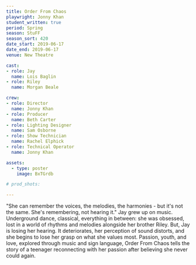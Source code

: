 ```yaml
---
title: Order From Chaos
playwright: Jonny Khan
student_written: true
period: Spring
season: StuFF
season_sort: 420
date_start: 2019-06-17
date_end: 2019-06-17
venue: New Theatre

cast:
- role: Jay
  name: Lois Baglin
- role: Riley
  name: Morgan Beale

crew:
- role: Director
  name: Jonny Khan
- role: Producer
  name: Beth Carter
- role: Lighting Designer
  name: Sam Osborne
- role: Show Technician
  name: Rachel Elphick
- role: Technical Operator
  name: Jonny Khan

assets:
  - type: poster
    image: BxTGrdb

# prod_shots:

---
```


"She can remember the voices, the melodies, the harmonies - but it's not the same. She's remembering, not hearing it." Jay grew up on music. Underground dance, classical, everything in between: she was obsessed, lost in a world of rhythms and melodies alongside her brother Riley. But, Jay is losing her hearing. It deteriorates, her perception of sound distorts, and she begins to lose her grasp on what she values most. Passion, youth, and love, explored through music and sign language, Order From Chaos tells the story of a teenager reconnecting with her passion after believing she never could again.
